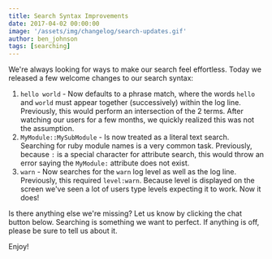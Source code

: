 ```yaml
---
title: Search Syntax Improvements
date: 2017-04-02 00:00:00
image: '/assets/img/changelog/search-updates.gif'
author: ben_johnson
tags: [searching]
---
```


We're always looking for ways to make our search feel effortless. Today we released a few welcome
changes to our search syntax:

1. `hello world` - Now defaults to a phrase match, where the words `hello` and `world` must appear
   together (successively) within the log line. Previously, this would perform an intersection of
   the 2 terms. After watching our users for a few months, we quickly realized this was not the
   assumption.
2. `MyModule::MySubModule` - Is now treated as a literal text search. Searching for ruby module
   names is a very common task. Previously, because `:` is a special character for attribute search,
   this would throw an error saying the `MyModule:` attribute does not exist.
3. `warn` - Now searches for the `warn` log level as well as the log line. Previously, this
   required `level:warn`. Because level is displayed on the screen we've seen a lot of users
   type levels expecting it to work. Now it does!

Is there anything else we're missing? Let us know by clicking the chat button below. Searching
is something we want to perfect. If anything is off, please be sure to tell us about it.

Enjoy!
